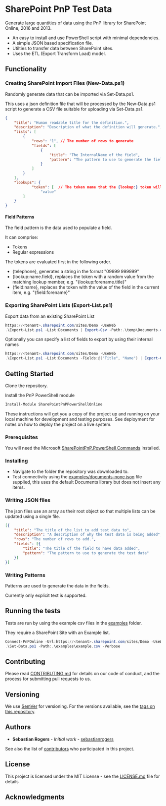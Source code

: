 # SharePoint PnP Test Data

Generate large quantities of data using the PnP library for SharePoint Online, 2016 and 2013.

- An easy to install and use PowerShell script with minimal dependencies.
- A simple JSON based specification file.
- Utilties to transfer data between SharePoint sites.
- Uses the ETL (Export Transform Load) model.

## Functionality

### Creating SharePoint Import Files (New-Data.ps1)

Randomly generate data that can be imported via Set-Data.ps1.

This uses a json definition file that will be processed by the New-Data.ps1 script to generate a CSV file suitable for uploading via Set-Data.ps1.

```json
{
    "title": "Human readable title for the definition.",
    "description": "Description of what the definition will generate.",
    "lists": [
        {
            "rows": "1", // The number of rows to generate
            "fields": [  
                {
                    "title": "The InternalName of the field",
                    "pattern": "The pattern to use to generate the field"
                }
            ]
        }
    ],
    "lookups": {
            "token": [  // The token name that the {lookup:} token will use
                "value"
        ]
    }
}
```

#### Field Patterns

The field pattern is the data used to populate a field.

It can comprise:

- Tokens
- Regular expressions

The tokens are evaluated first in the following order.

- {telephone}, generates a string in the format "09999 999999"
- {lookup:name.field}, replaces the token with a random value from the matching lookup member, e.g. "{lookup:forename.title}"
- {field:name}, replaces the token with the value of the field in the current item, e.g. "{field:forename}"


### Exporting SharePoint Lists (Export-List.ps1)

Export data from an existing SharePoint List

```ps1
https://<tenant>.sharepoint.com/sites/Demo -UseWeb
.\Export-List.ps1 -List:Documents | Export-Csv -Path:.\temp\Documents.csv -NoTypeInformation
```

Optionally you can specify a list of fields to export by using their internal names

```ps1
https://<tenant>.sharepoint.com/sites/Demo -UseWeb
.\Export-List.ps1 -List:Documents -Fields:@("Title", "Name") | Export-Csv -Path:.\temp\Documents.csv -NoTypeInformation
```

## Getting Started

Clone the repository.

Install the PnP PowerShell module

```ps1
Install-Module SharePointPnPPowerShellOnline
```

These instructions will get you a copy of the project up and running on your local machine for development and testing purposes. See deployment for notes on how to deploy the project on a live system.

### Prerequisites

You will need the Microsoft [SharePointPnP.PowerShell Commands](https://github.com/SharePoint/PnP-PowerShell) installed.

### Installing

- Navigate to the folder the repository was downloaded to.
- Test connectivity using the [examples/documents-none.json](examples/documents-none.json) file supplied, this uses the default Documents library but does not insert any items.

### Writing JSON files

The json files use an array as their root object so that multiple lists can be updated using a single file.

```json
[{
    "title": "The title of the list to add test data to",
    "description": "A description of why the test data is being added",
    "rows": "The number of rows to add.",
    "fields": [{
        "title": "The title of the field to have data added",
        "pattern": "The pattern to use to generate the test data"
    }]
}]
```

### Writing Patterns

Patterns are used to generate the data in the fields.

Currently only explicit text is supported.

## Running the tests

Tests are run by using the example csv files in the [examples](./examples) folder.

They require a SharePoint Site with an Example list.

```ps1
Connect-PnPOnline -Url:https://<tenant>.sharepoint.com/sites/Demo -UseWeb
.\Set-Data.ps1 -Path:.\examples\example.csv -Verbose
```

## Contributing

Please read [CONTRIBUTING.md](./CONTRIBUTING.md) for details on our code of conduct, and the process for submitting pull requests to us.

## Versioning

We use [SemVer](http://semver.org/) for versioning. For the versions available, see the [tags on this repository](https://github.com/your/project/tags).

## Authors

- **Sebastian Rogers** - *Initial work* - [sebastianrogers](https://github.com/sebastianrogers)

See also the list of [contributors](https://github.com/sebastianrogers/sharepoint-pnp-test-data/contributors) who participated in this project.

## License

This project is licensed under the MIT License - see the [LICENSE.md](LICENSE.md) file for details

## Acknowledgments
